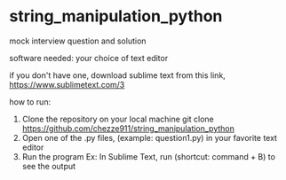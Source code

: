 # string_manipulation_python

mock interview question and solution


software needed: 
your choice of text editor

if you don't have one, download sublime text from this link, https://www.sublimetext.com/3

how to run:
1.  Clone the repository on your local machine git clone https://github.com/chezze911/string_manipulation_python
2.  Open one of the .py files, (example: question1.py) in your favorite text editor
3.  Run the program Ex: In Sublime Text, run (shortcut: command + B) to see the output
